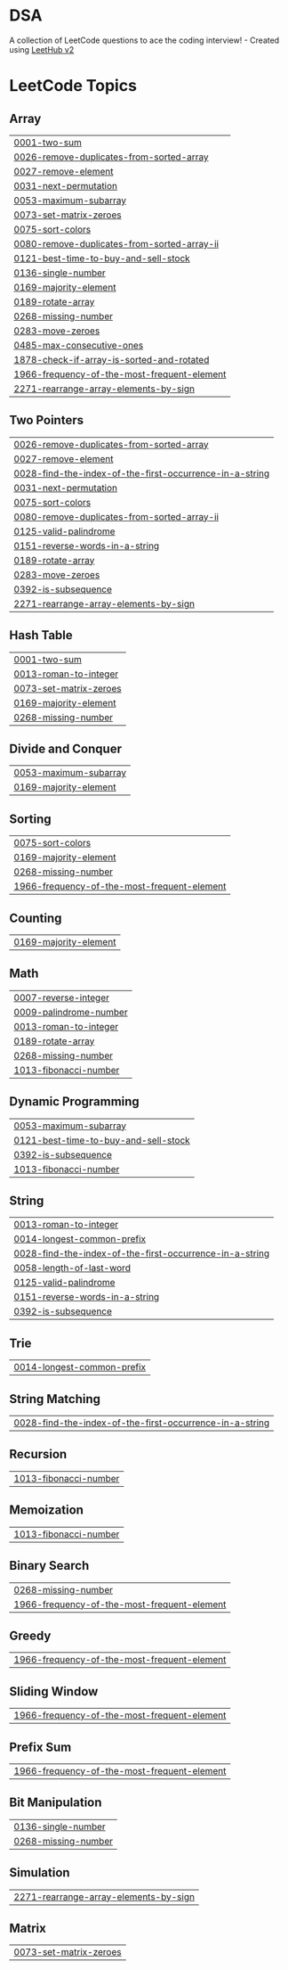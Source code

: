 # DSA
A collection of LeetCode questions to ace the coding interview! - Created using [LeetHub v2](https://github.com/arunbhardwaj/LeetHub-2.0)

<!---LeetCode Topics Start-->
# LeetCode Topics
## Array
|  |
| ------- |
| [0001-two-sum](https://github.com/tejasmaroo/DSA/tree/master/0001-two-sum) |
| [0026-remove-duplicates-from-sorted-array](https://github.com/tejasmaroo/DSA/tree/master/0026-remove-duplicates-from-sorted-array) |
| [0027-remove-element](https://github.com/tejasmaroo/DSA/tree/master/0027-remove-element) |
| [0031-next-permutation](https://github.com/tejasmaroo/DSA/tree/master/0031-next-permutation) |
| [0053-maximum-subarray](https://github.com/tejasmaroo/DSA/tree/master/0053-maximum-subarray) |
| [0073-set-matrix-zeroes](https://github.com/tejasmaroo/DSA/tree/master/0073-set-matrix-zeroes) |
| [0075-sort-colors](https://github.com/tejasmaroo/DSA/tree/master/0075-sort-colors) |
| [0080-remove-duplicates-from-sorted-array-ii](https://github.com/tejasmaroo/DSA/tree/master/0080-remove-duplicates-from-sorted-array-ii) |
| [0121-best-time-to-buy-and-sell-stock](https://github.com/tejasmaroo/DSA/tree/master/0121-best-time-to-buy-and-sell-stock) |
| [0136-single-number](https://github.com/tejasmaroo/DSA/tree/master/0136-single-number) |
| [0169-majority-element](https://github.com/tejasmaroo/DSA/tree/master/0169-majority-element) |
| [0189-rotate-array](https://github.com/tejasmaroo/DSA/tree/master/0189-rotate-array) |
| [0268-missing-number](https://github.com/tejasmaroo/DSA/tree/master/0268-missing-number) |
| [0283-move-zeroes](https://github.com/tejasmaroo/DSA/tree/master/0283-move-zeroes) |
| [0485-max-consecutive-ones](https://github.com/tejasmaroo/DSA/tree/master/0485-max-consecutive-ones) |
| [1878-check-if-array-is-sorted-and-rotated](https://github.com/tejasmaroo/DSA/tree/master/1878-check-if-array-is-sorted-and-rotated) |
| [1966-frequency-of-the-most-frequent-element](https://github.com/tejasmaroo/DSA/tree/master/1966-frequency-of-the-most-frequent-element) |
| [2271-rearrange-array-elements-by-sign](https://github.com/tejasmaroo/DSA/tree/master/2271-rearrange-array-elements-by-sign) |
## Two Pointers
|  |
| ------- |
| [0026-remove-duplicates-from-sorted-array](https://github.com/tejasmaroo/DSA/tree/master/0026-remove-duplicates-from-sorted-array) |
| [0027-remove-element](https://github.com/tejasmaroo/DSA/tree/master/0027-remove-element) |
| [0028-find-the-index-of-the-first-occurrence-in-a-string](https://github.com/tejasmaroo/DSA/tree/master/0028-find-the-index-of-the-first-occurrence-in-a-string) |
| [0031-next-permutation](https://github.com/tejasmaroo/DSA/tree/master/0031-next-permutation) |
| [0075-sort-colors](https://github.com/tejasmaroo/DSA/tree/master/0075-sort-colors) |
| [0080-remove-duplicates-from-sorted-array-ii](https://github.com/tejasmaroo/DSA/tree/master/0080-remove-duplicates-from-sorted-array-ii) |
| [0125-valid-palindrome](https://github.com/tejasmaroo/DSA/tree/master/0125-valid-palindrome) |
| [0151-reverse-words-in-a-string](https://github.com/tejasmaroo/DSA/tree/master/0151-reverse-words-in-a-string) |
| [0189-rotate-array](https://github.com/tejasmaroo/DSA/tree/master/0189-rotate-array) |
| [0283-move-zeroes](https://github.com/tejasmaroo/DSA/tree/master/0283-move-zeroes) |
| [0392-is-subsequence](https://github.com/tejasmaroo/DSA/tree/master/0392-is-subsequence) |
| [2271-rearrange-array-elements-by-sign](https://github.com/tejasmaroo/DSA/tree/master/2271-rearrange-array-elements-by-sign) |
## Hash Table
|  |
| ------- |
| [0001-two-sum](https://github.com/tejasmaroo/DSA/tree/master/0001-two-sum) |
| [0013-roman-to-integer](https://github.com/tejasmaroo/DSA/tree/master/0013-roman-to-integer) |
| [0073-set-matrix-zeroes](https://github.com/tejasmaroo/DSA/tree/master/0073-set-matrix-zeroes) |
| [0169-majority-element](https://github.com/tejasmaroo/DSA/tree/master/0169-majority-element) |
| [0268-missing-number](https://github.com/tejasmaroo/DSA/tree/master/0268-missing-number) |
## Divide and Conquer
|  |
| ------- |
| [0053-maximum-subarray](https://github.com/tejasmaroo/DSA/tree/master/0053-maximum-subarray) |
| [0169-majority-element](https://github.com/tejasmaroo/DSA/tree/master/0169-majority-element) |
## Sorting
|  |
| ------- |
| [0075-sort-colors](https://github.com/tejasmaroo/DSA/tree/master/0075-sort-colors) |
| [0169-majority-element](https://github.com/tejasmaroo/DSA/tree/master/0169-majority-element) |
| [0268-missing-number](https://github.com/tejasmaroo/DSA/tree/master/0268-missing-number) |
| [1966-frequency-of-the-most-frequent-element](https://github.com/tejasmaroo/DSA/tree/master/1966-frequency-of-the-most-frequent-element) |
## Counting
|  |
| ------- |
| [0169-majority-element](https://github.com/tejasmaroo/DSA/tree/master/0169-majority-element) |
## Math
|  |
| ------- |
| [0007-reverse-integer](https://github.com/tejasmaroo/DSA/tree/master/0007-reverse-integer) |
| [0009-palindrome-number](https://github.com/tejasmaroo/DSA/tree/master/0009-palindrome-number) |
| [0013-roman-to-integer](https://github.com/tejasmaroo/DSA/tree/master/0013-roman-to-integer) |
| [0189-rotate-array](https://github.com/tejasmaroo/DSA/tree/master/0189-rotate-array) |
| [0268-missing-number](https://github.com/tejasmaroo/DSA/tree/master/0268-missing-number) |
| [1013-fibonacci-number](https://github.com/tejasmaroo/DSA/tree/master/1013-fibonacci-number) |
## Dynamic Programming
|  |
| ------- |
| [0053-maximum-subarray](https://github.com/tejasmaroo/DSA/tree/master/0053-maximum-subarray) |
| [0121-best-time-to-buy-and-sell-stock](https://github.com/tejasmaroo/DSA/tree/master/0121-best-time-to-buy-and-sell-stock) |
| [0392-is-subsequence](https://github.com/tejasmaroo/DSA/tree/master/0392-is-subsequence) |
| [1013-fibonacci-number](https://github.com/tejasmaroo/DSA/tree/master/1013-fibonacci-number) |
## String
|  |
| ------- |
| [0013-roman-to-integer](https://github.com/tejasmaroo/DSA/tree/master/0013-roman-to-integer) |
| [0014-longest-common-prefix](https://github.com/tejasmaroo/DSA/tree/master/0014-longest-common-prefix) |
| [0028-find-the-index-of-the-first-occurrence-in-a-string](https://github.com/tejasmaroo/DSA/tree/master/0028-find-the-index-of-the-first-occurrence-in-a-string) |
| [0058-length-of-last-word](https://github.com/tejasmaroo/DSA/tree/master/0058-length-of-last-word) |
| [0125-valid-palindrome](https://github.com/tejasmaroo/DSA/tree/master/0125-valid-palindrome) |
| [0151-reverse-words-in-a-string](https://github.com/tejasmaroo/DSA/tree/master/0151-reverse-words-in-a-string) |
| [0392-is-subsequence](https://github.com/tejasmaroo/DSA/tree/master/0392-is-subsequence) |
## Trie
|  |
| ------- |
| [0014-longest-common-prefix](https://github.com/tejasmaroo/DSA/tree/master/0014-longest-common-prefix) |
## String Matching
|  |
| ------- |
| [0028-find-the-index-of-the-first-occurrence-in-a-string](https://github.com/tejasmaroo/DSA/tree/master/0028-find-the-index-of-the-first-occurrence-in-a-string) |
## Recursion
|  |
| ------- |
| [1013-fibonacci-number](https://github.com/tejasmaroo/DSA/tree/master/1013-fibonacci-number) |
## Memoization
|  |
| ------- |
| [1013-fibonacci-number](https://github.com/tejasmaroo/DSA/tree/master/1013-fibonacci-number) |
## Binary Search
|  |
| ------- |
| [0268-missing-number](https://github.com/tejasmaroo/DSA/tree/master/0268-missing-number) |
| [1966-frequency-of-the-most-frequent-element](https://github.com/tejasmaroo/DSA/tree/master/1966-frequency-of-the-most-frequent-element) |
## Greedy
|  |
| ------- |
| [1966-frequency-of-the-most-frequent-element](https://github.com/tejasmaroo/DSA/tree/master/1966-frequency-of-the-most-frequent-element) |
## Sliding Window
|  |
| ------- |
| [1966-frequency-of-the-most-frequent-element](https://github.com/tejasmaroo/DSA/tree/master/1966-frequency-of-the-most-frequent-element) |
## Prefix Sum
|  |
| ------- |
| [1966-frequency-of-the-most-frequent-element](https://github.com/tejasmaroo/DSA/tree/master/1966-frequency-of-the-most-frequent-element) |
## Bit Manipulation
|  |
| ------- |
| [0136-single-number](https://github.com/tejasmaroo/DSA/tree/master/0136-single-number) |
| [0268-missing-number](https://github.com/tejasmaroo/DSA/tree/master/0268-missing-number) |
## Simulation
|  |
| ------- |
| [2271-rearrange-array-elements-by-sign](https://github.com/tejasmaroo/DSA/tree/master/2271-rearrange-array-elements-by-sign) |
## Matrix
|  |
| ------- |
| [0073-set-matrix-zeroes](https://github.com/tejasmaroo/DSA/tree/master/0073-set-matrix-zeroes) |
<!---LeetCode Topics End-->